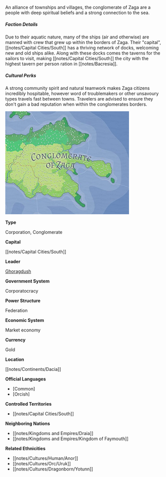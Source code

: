 An alliance of townships and villages, the conglomerate of Zaga are a people with deep spiritual beliefs and a strong connection to the sea.  

##### Faction Details

Due to their aquatic nature, many of the ships (air and otherwise) are manned with crew that grew up within the borders of Zaga. Their "capital", [[notes/Capital Cities/South]] has a thriving network of docks, welcoming new and old ships alike. Along with these docks comes the taverns for the sailors to visit, making [[notes/Capital Cities/South]] the city with the highest tavern per person ration in [[notes/Bacresia]].  

##### Cultural Perks

A strong community spirit and natural teamwork makes Zaga citizens incredibly hospitable, however word of troublemakers or other unsavoury types travels fast between towns. Travelers are advised to ensure they don't gain a bad reputation when within the conglomerates borders.

![](notes/assets/Zaga.jpg)

**Type**

Corporation, Conglomerate

**Capital**

[[notes/Capital Cities/South]]

**Leader**

[Ghoragdush](/w/the-world-of-bacresia-oszero/a/ghoragdush-person)

**Government System**

Corporatocracy

**Power Structure**

Federation

**Economic System**

Market economy

**Currency**

Gold

**Location**

[[notes/Continents/Dacia]]

**Official Languages**

*   [Common]
*   [Orcish]

**Controlled Territories**

*   [[notes/Capital Cities/South]]

**Neighboring Nations**

*   [[notes/Kingdoms and Empires/Draia]]
*   [[notes/Kingdoms and Empires/Kingdom of Faymouth]]

**Related Ethnicities**

*   [[notes/Cultures/Human/Anor]]
*   [[notes/Cultures/Orc/Uruk]]
*   [[notes/Cultures/Dragonborn/Yotunn]]